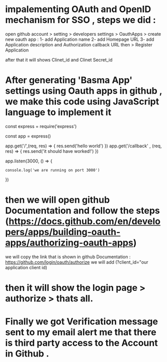 # impalementing OAuth and OpenID mechanism for SSO , steps we did : 

open github account > setting > developers settings > OauthApps > create new oauth app : 
1- add Application name
2- add Homepage URL
3- add Application description and Authorization callback URL then > Register Application 

after that it will shows Clinet_id and Clinet Secret_id  

# After generating 'Basma App' settings using Oauth apps in github , we make this code using JavaScript language to implement it

const express = require('express')

const app = express()

app.get('/',(req, res) => {
    res.send('hello world')
})
app.get('/callback' , (req, res) => {
    res.send('it should have worked!')
})

app.listen(3000, () => {

    console.log('we are running on port 3000')
})

# then we will open github Documentation and follow the steps (https://docs.github.com/en/developers/apps/building-oauth-apps/authorizing-oauth-apps) 
we will copy the link that is shown in github Documentation  : https://github.com/login/oauth/authorize
we will add (?client_id="our application client id)
# then it will show the login page > authorize > thats all.
# Finally we got Verification message sent to my email alert me that there is third party access to the Account in Github .
